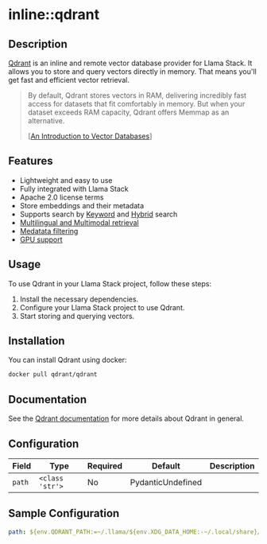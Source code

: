 # inline::qdrant

## Description


[Qdrant](https://qdrant.tech/documentation/) is an inline and remote vector database provider for Llama Stack. It
allows you to store and query vectors directly in memory.
That means you'll get fast and efficient vector retrieval.

> By default, Qdrant stores vectors in RAM, delivering incredibly fast access for datasets that fit comfortably in
> memory. But when your dataset exceeds RAM capacity, Qdrant offers Memmap as an alternative.
>
> \[[An Introduction to Vector Databases](https://qdrant.tech/articles/what-is-a-vector-database/)\]



## Features

- Lightweight and easy to use
- Fully integrated with Llama Stack
- Apache 2.0 license terms
- Store embeddings and their metadata
- Supports search by
  [Keyword](https://qdrant.tech/articles/qdrant-introduces-full-text-filters-and-indexes/)
  and [Hybrid](https://qdrant.tech/articles/hybrid-search/#building-a-hybrid-search-system-in-qdrant) search
- [Multilingual and Multimodal retrieval](https://qdrant.tech/documentation/multimodal-search/)
- [Medatata filtering](https://qdrant.tech/articles/vector-search-filtering/)
- [GPU support](https://qdrant.tech/documentation/guides/running-with-gpu/)

## Usage

To use Qdrant in your Llama Stack project, follow these steps:

1. Install the necessary dependencies.
2. Configure your Llama Stack project to use Qdrant.
3. Start storing and querying vectors.

## Installation

You can install Qdrant using docker:

```bash
docker pull qdrant/qdrant
```
## Documentation
See the [Qdrant documentation](https://qdrant.tech/documentation/) for more details about Qdrant in general.


## Configuration

| Field | Type | Required | Default | Description |
|-------|------|----------|---------|-------------|
| `path` | `<class 'str'>` | No | PydanticUndefined |  |

## Sample Configuration

```yaml
path: ${env.QDRANT_PATH:=~/.llama/${env.XDG_DATA_HOME:-~/.local/share}/llama-stack/dummy}/qdrant.db

```

